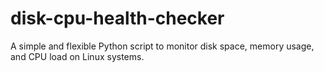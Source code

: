 # disk-cpu-health-checker
A simple and flexible Python script to monitor disk space, memory usage, and CPU load on Linux systems.

